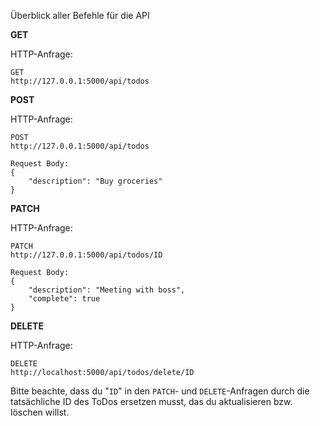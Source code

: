 Überblick aller Befehle für die API


**GET**

HTTP-Anfrage:
```
GET
http://127.0.0.1:5000/api/todos
```

**POST**

HTTP-Anfrage:
```
POST
http://127.0.0.1:5000/api/todos

Request Body:
{
    "description": "Buy groceries"
}
```

**PATCH**

HTTP-Anfrage:
```
PATCH
http://127.0.0.1:5000/api/todos/ID

Request Body:
{
    "description": "Meeting with boss",
    "complete": true
}
```

**DELETE**

HTTP-Anfrage:
```
DELETE
http://localhost:5000/api/todos/delete/ID
```

Bitte beachte, dass du "`ID`" in den `PATCH`- und `DELETE`-Anfragen durch die tatsächliche ID des ToDos ersetzen musst, das du aktualisieren bzw. löschen willst.
